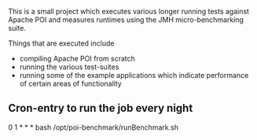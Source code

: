 This is a small project which executes various longer running
tests against Apache POI and measures runtimes using
the JMH micro-benchmarking suite.

Things that are executed include

* compiling Apache POI from scratch
* running the various test-suites
* running some of the example applications which
indicate performance of certain areas of functionality

## Cron-entry to run the job every night

0 1 * * * bash /opt/poi-benchmark/runBenchmark.sh
